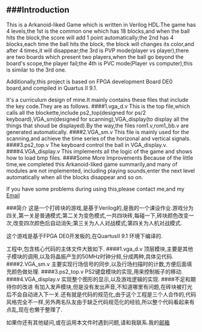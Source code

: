 ###Introduction
---
This is a Arkanoid-liked Game which is written in Verilog HDL.The game has 4 levels,the 1st is the common one which has 18 blocks,and when the ball hits the block,the score will add 1 point automatically;the 2nd has 4 blocks,each time the ball hits the block, the block will changes its color,and after 4 times,it will disappear;the 3rd is PVP mode(player vs player),there are two boards which present two players,when the ball go beyond the board's scope,the player fail;the 4th is PVC mode(Player vs computer),this is similar to the 3rd one.

Additionally,this project is based on FPGA development Board DE0 board,and compiled in Quartus II 9.1. 

It's a curriculum design of mine.It mainly contains these files that include the key code.They are as follows. 
####1.vga_d.v
This is the top file,which calls all the blockette,include ps2_top(designed for ps/2 keyboard),VGA_sm(designed for scanning),VGA_display(to display all the things that shoud be displayed).By the way,the files rom1.v,rom1_bb.v are generated automatically.
####2.VGA_sm.v
This file is mainly used for the scanning,and achieve the time series of the horizonal and vertical signals.
####3.ps2_top.v
The keyboard control the ball in VGA_display.v.
####4.VGA_display.v
This implements all the logic of the game and shows how to load bmp files.
####Some More Improvements
Because of the little time,we completed this Arkanoid-liked game summarily,and many of modules are not implemented, including playing sounds,enter the next level automatically when all the blocks disappear and so on.

If you have some problems during using this,please contact me,and my [Email](http://Vong9262@gmail.com)

###简介
这是一个打砖块的游戏,是基于Verilog的,是我的一个课设作业.游戏分为四关,第一关是普通模式;第二关为变色模式,一共四块砖,每碰一下,砖块颜色改变一次,改变四次颜色后自动消失;第三关为人人对战模式;第四关为人机对战模式.

这个游戏是基于FPGA DE0开发板的,在QuartusII 9.1 环境下编译的.

工程中,包含核心代码的主体文件大致如下.
####1.vga_d.v
顶层模块,主要是其他子模块的调用,以及将晶振产生的50MHz时钟分频,分成两种,具体见代码.
####2.VGA_sm.v
主要实现行场信号的同步,以及行场扫描时的计数,方便后面填充颜色做处理.
####3.ps2_top.v
PS2键盘模块的实现,用来控制板子的移动.
####4.VGA_display.v
实现整个图形的显示,以及游戏逻辑的实现.
####不足和期待你的改进
有加入发声模块,但是没有发出声音,不知道哪里有问题,在砖块被打光后不会自动进入下一关.还有就是代码的规范化,由于这个工程是三个人合作的,代码风格完全不一样,另外两名队友由于缺乏代码规范化的经验,所以整个代码看起来有点乱,现在也懒于整理了.

如果你还有其他疑问,或在运用本文件时遇到问题,请和我联系.我的[邮箱](http://Vong9262@gmail.com)